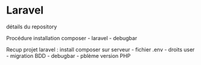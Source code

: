 # Laravel

détails du repository  

Procédure installation composer - laravel - debugbar     

Recup projet laravel : install composer sur serveur - fichier .env - droits user - migration BDD - debugbar - pblème version PHP

